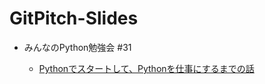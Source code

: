 # GitPitch-Slides

- みんなのPython勉強会 #31

    - [Pythonでスタートして、Pythonを仕事にするまでの話](https://gitpitch.com/NaoY-2501/GitPitch-Slides?p=stapy#31_20170110)
